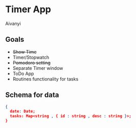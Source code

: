 # Timer App

Aivanyi

## Goals

- ~~Show Time~~
- Timer/Stopwatch
- ~~Pomodoro setting~~
- Separate Timer window
- ToDo App
- Routines functionality for tasks

## Schema for data

```json
{
  date: Date;
  tasks: Map<string , { id : string , desc : string }>;
}
```

